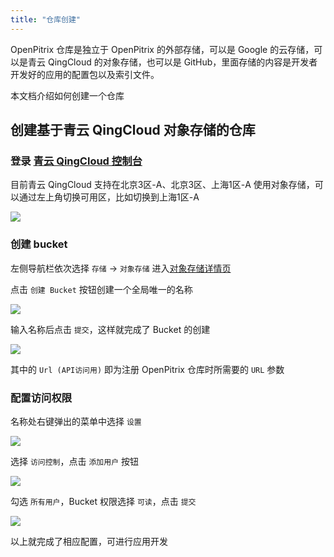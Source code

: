 ```yaml
---
title: "仓库创建"
---
```


OpenPitrix 仓库是独立于 OpenPitrix 的外部存储，可以是 Google 的云存储，可以是青云 QingCloud 的对象存储，也可以是 GitHub，里面存储的内容是开发者开发好的应用的配置包以及索引文件。

本文档介绍如何创建一个仓库

## 创建基于青云 QingCloud 对象存储的仓库

### 登录 [青云 QingCloud 控制台](https://console.qingcloud.com/)

目前青云 QingCloud 支持在北京3区-A、北京3区、上海1区-A 使用对象存储，可以通过左上角切换可用区，比如切换到上海1区-A

![](/qingcloud-zone.png)

### 创建 bucket 

左侧导航栏依次选择 `存储` -> `对象存储` 进入[对象存储详情页](https://console.qingcloud.com/sh1a/qingstor/)

点击 `创建 Bucket` 按钮创建一个全局唯一的名称

![](/qingcloud-bucket.png)

输入名称后点击 `提交`，这样就完成了 Bucket 的创建

![](/qingcloud-bucket-created.png)

其中的 `Url (API访问用)` 即为注册 OpenPitrix 仓库时所需要的 `URL` 参数

### 配置访问权限

名称处右键弹出的菜单中选择 `设置` 

![](/qingcloud-bucket-config.png)

选择 `访问控制`，点击 `添加用户` 按钮

![](/qingcloud-bucket-user.png)

勾选 `所有用户`，Bucket 权限选择 `可读`，点击 `提交`

![](/qingcloud-bucket-acl.png)

以上就完成了相应配置，可进行应用开发

